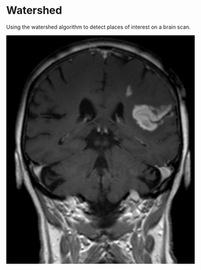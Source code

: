 # Watershed
Using the watershed algorithm to detect places of interest on a brain scan.

![alt text](https://github.com/bogdan-ivan/watershed/blob/master/Watershed/Watershed/brain.png)
